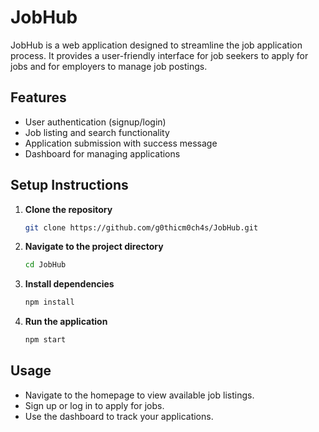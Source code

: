# JobHub

JobHub is a web application designed to streamline the job application process. It provides a user-friendly interface for job seekers to apply for jobs and for employers to manage job postings.

## Features
- User authentication (signup/login)
- Job listing and search functionality
- Application submission with success message
- Dashboard for managing applications

## Setup Instructions

1. **Clone the repository**
   ```bash
   git clone https://github.com/g0thicm0ch4s/JobHub.git
   ```

2. **Navigate to the project directory**
   ```bash
   cd JobHub
   ```

3. **Install dependencies**
   ```bash
   npm install
   ```

4. **Run the application**
   ```bash
   npm start
   ```

## Usage
- Navigate to the homepage to view available job listings.
- Sign up or log in to apply for jobs.
- Use the dashboard to track your applications.
